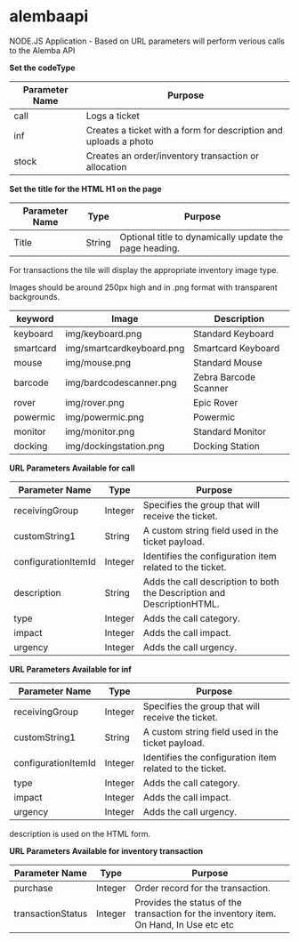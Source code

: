 # alembaapi

NODE.JS Application - Based on URL parameters will perform verious calls to the Alemba API


**Set the codeType**

| Parameter Name  | Purpose |
| ------------- |------------- |
| call | Logs a ticket   |
| inf | Creates a ticket with a form for description and uploads a photo  |
| stock | Creates an order/inventory transaction or allocation  |

**Set the title for the HTML H1 on the page**

| Parameter Name  | Type | Purpose |
| ------------- | ------------- |------------- |
| Title  | String | Optional title to dynamically update the page heading.|

For transactions the tile will display the appropriate inventory image type.

Images should be around 250px high and in .png format with transparent backgrounds.

| keyword  | Image | Description |
| ------------- | ------------- |------------- |
| keyboard | img/keyboard.png |Standard Keyboard |
| smartcard  | img/smartcardkeyboard.png | Smartcard Keyboard |
| mouse | img/mouse.png |Standard Mouse |
| barcode | img/bardcodescanner.png | Zebra Barcode Scanner |
| rover | img/rover.png | Epic Rover |
| powermic | img/powermic.png | Powermic |
| monitor | img/monitor.png | Standard Monitor |
| docking | img/dockingstation.png | Docking Station |

**URL Parameters Available for call**

| Parameter Name  | Type | Purpose |
| ------------- | ------------- |------------- |
| receivingGroup | Integer  |Specifies the group that will receive the ticket. |
| customString1  | String | A custom string field used in the ticket payload.|
| configurationItemId  | Integer | Identifies the configuration item related to the ticket.|
| description  | String | Adds the call description to both the Description and DescriptionHTML.|
| type  | Integer | Adds the call category.|
| impact | Integer | Adds the call impact.|
| urgency  | Integer | Adds the call urgency.|

**URL Parameters Available for inf**

| Parameter Name  | Type | Purpose |
| ------------- | ------------- |------------- |
| receivingGroup | Integer  |Specifies the group that will receive the ticket. |
| customString1  | String | A custom string field used in the ticket payload.|
| configurationItemId  | Integer | Identifies the configuration item related to the ticket.|
| type  | Integer | Adds the call category.|
| impact | Integer | Adds the call impact.|
| urgency  | Integer | Adds the call urgency.|

description is used on the HTML form.

**URL Parameters Available for inventory transaction**

| Parameter Name  | Type | Purpose |
| ------------- | ------------- |------------- |
| purchase | Integer  | Order record for the transaction. |
| transactionStatus | Integer | Provides the status of the transaction for the inventory item. On Hand, In Use etc etc||
